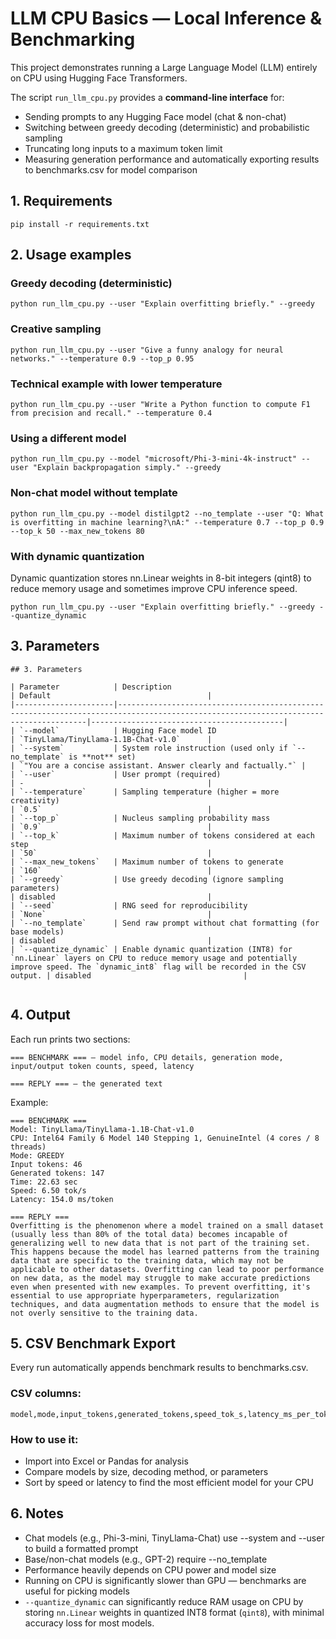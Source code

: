 # LLM CPU Basics — Local Inference & Benchmarking

This project demonstrates running a Large Language Model (LLM) entirely on CPU using Hugging Face Transformers.

The script `run_llm_cpu.py` provides a **command-line interface** for:
- Sending prompts to any Hugging Face model (chat & non-chat)
- Switching between greedy decoding (deterministic) and probabilistic sampling
- Truncating long inputs to a maximum token limit
- Measuring generation performance and automatically exporting results to benchmarks.csv for model comparison

## 1. Requirements

```
pip install -r requirements.txt
```
## 2. Usage examples
### Greedy decoding (deterministic)
```
python run_llm_cpu.py --user "Explain overfitting briefly." --greedy
```
### Creative sampling
```
python run_llm_cpu.py --user "Give a funny analogy for neural networks." --temperature 0.9 --top_p 0.95
```
### Technical example with lower temperature
```
python run_llm_cpu.py --user "Write a Python function to compute F1 from precision and recall." --temperature 0.4
```
### Using a different model
```
python run_llm_cpu.py --model "microsoft/Phi-3-mini-4k-instruct" --user "Explain backpropagation simply." --greedy
```
### Non-chat model without template
```
python run_llm_cpu.py --model distilgpt2 --no_template --user "Q: What is overfitting in machine learning?\nA:" --temperature 0.7 --top_p 0.9 --top_k 50 --max_new_tokens 80
```
### With dynamic quantization
Dynamic quantization stores nn.Linear weights in 8-bit integers (qint8) to reduce memory usage and sometimes improve CPU inference speed.

```
python run_llm_cpu.py --user "Explain overfitting briefly." --greedy --quantize_dynamic
```

## 3. Parameters
```
## 3. Parameters

| Parameter            | Description                                                                                                                         | Default                                   |
|----------------------|-------------------------------------------------------------------------------------------------------------------------------------|-------------------------------------------|
| `--model`            | Hugging Face model ID                                                                                                               | `TinyLlama/TinyLlama-1.1B-Chat-v1.0`      |
| `--system`           | System role instruction (used only if `--no_template` is **not** set)                                                               | `"You are a concise assistant. Answer clearly and factually."` |
| `--user`             | User prompt (required)                                                                                                              | -                                         |
| `--temperature`      | Sampling temperature (higher = more creativity)                                                                                     | `0.5`                                     |
| `--top_p`            | Nucleus sampling probability mass                                                                                                   | `0.9`                                     |
| `--top_k`            | Maximum number of tokens considered at each step                                                                                    | `50`                                      |
| `--max_new_tokens`   | Maximum number of tokens to generate                                                                                                 | `160`                                     |
| `--greedy`           | Use greedy decoding (ignore sampling parameters)                                                                                    | disabled                                  |
| `--seed`             | RNG seed for reproducibility                                                                                                        | `None`                                    |
| `--no_template`      | Send raw prompt without chat formatting (for base models)                                                                           | disabled                                  |
| `--quantize_dynamic` | Enable dynamic quantization (INT8) for `nn.Linear` layers on CPU to reduce memory usage and potentially improve speed. The `dynamic_int8` flag will be recorded in the CSV output. | disabled                                  |


```

## 4. Output
Each run prints two sections:
```
=== BENCHMARK === — model info, CPU details, generation mode, input/output token counts, speed, latency

=== REPLY === — the generated text
```
Example:
```
=== BENCHMARK ===
Model: TinyLlama/TinyLlama-1.1B-Chat-v1.0
CPU: Intel64 Family 6 Model 140 Stepping 1, GenuineIntel (4 cores / 8 threads)
Mode: GREEDY
Input tokens: 46
Generated tokens: 147
Time: 22.63 sec
Speed: 6.50 tok/s
Latency: 154.0 ms/token

=== REPLY ===
Overfitting is the phenomenon where a model trained on a small dataset (usually less than 80% of the total data) becomes incapable of generalizing well to new data that is not part of the training set. This happens because the model has learned patterns from the training data that are specific to the training data, which may not be applicable to other datasets. Overfitting can lead to poor performance on new data, as the model may struggle to make accurate predictions even when presented with new examples. To prevent overfitting, it's essential to use appropriate hyperparameters, regularization techniques, and data augmentation methods to ensure that the model is not overly sensitive to the training data.
```
## 5. CSV Benchmark Export
Every run automatically appends benchmark results to benchmarks.csv.
### CSV columns:
```
model,mode,input_tokens,generated_tokens,speed_tok_s,latency_ms_per_tok,cpu,cores,threads,temperature,top_p,top_k,greedy,dynamic_int8
```
### How to use it:
- Import into Excel or Pandas for analysis
- Compare models by size, decoding method, or parameters
- Sort by speed or latency to find the most efficient model for your CPU

## 6. Notes
- Chat models (e.g., Phi-3-mini, TinyLlama-Chat) use --system and --user to build a formatted prompt
- Base/non-chat models (e.g., GPT-2) require --no_template
- Performance heavily depends on CPU power and model size
- Running on CPU is significantly slower than GPU — benchmarks are useful for picking models
- `--quantize_dynamic` can significantly reduce RAM usage on CPU by storing `nn.Linear` weights in quantized INT8 format (`qint8`), with minimal accuracy loss for most models.





